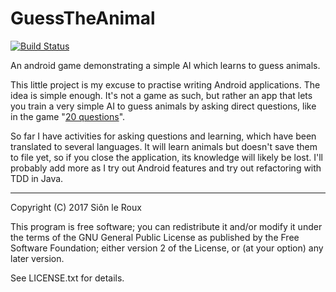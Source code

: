 # GuessTheAnimal
[![Build Status](https://travis-ci.org/sinisterstuf/GuessTheAnimal.svg?branch=master)](https://travis-ci.org/sinisterstuf/GuessTheAnimal)

An android game demonstrating a simple AI which learns to guess animals.

This little project is my excuse to practise writing Android applications. The idea is simple enough. It's not a game as such, but rather an app that lets you train a very simple AI to guess animals by asking direct questions, like in the game "[20 questions](https://en.wikipedia.org/wiki/Twenty_Questions)".

So far I have activities for asking questions and learning, which have been translated to several languages. It will learn animals but doesn't save them to file yet, so if you close the application, its knowledge will likely be lost. I'll probably add more as I try out Android features and try out refactoring with TDD in Java.

---

Copyright (C) 2017  Siôn le Roux

This program is free software; you can redistribute it and/or modify it
under the terms of the GNU General Public License as published by the
Free Software Foundation; either version 2 of the License, or (at your
option) any later version.

See LICENSE.txt for details.
